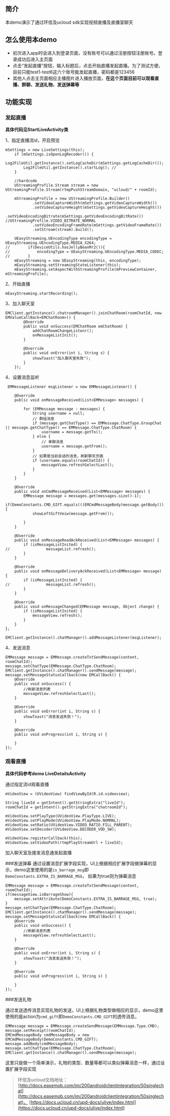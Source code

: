 ## 简介 ##
本demo演示了通过环信及ucloud sdk实现视频直播及直播室聊天

## 怎么使用本demo ##
- 初次进入app时会进入到登录页面，没有账号可以通过注册按钮注册账号。登录成功后进入主页面
- 点击“发起直播”按钮，输入标题后，点击开始直播发起直播。为了测试方便，目前只能test1-test6这六个账号能发起直播，密码都是123456
- 其他人点击主页面相应主播图片进入播放页面，**在这个页面目前可以观看直播、群聊、发送礼物、发送弹幕等**

## 功能实现 ##



### 发起直播
**具体代码见StartLiveActivity类**

1、指定直播流id，开启预览
	
 	mSettings = new LiveSettings(this);
        if (mSettings.isOpenLogRecoder()) {
            Log2FileUtil.getInstance().setLogCacheDir(mSettings.getLogCacheDir());
            Log2FileUtil.getInstance().startLog(); //
        }

        //hardcode
        UStreamingProfile.Stream stream = new UStreamingProfile.Stream(rtmpPushStreamDomain, "ucloud/" + roomId);

        mStreamingProfile = new UStreamingProfile.Builder()
                .setVideoCaptureWidth(mSettings.getVideoCaptureWidth())
                .setVideoCaptureHeight(mSettings.getVideoCaptureHeight())
                .setVideoEncodingBitrate(mSettings.getVideoEncodingBitRate()) //UStreamingProfile.VIDEO_BITRATE_NORMAL
                .setVideoEncodingFrameRate(mSettings.getVideoFrameRate())
                .setStream(stream).build();

        UEasyStreaming.UEncodingType encodingType = UEasyStreaming.UEncodingType.MEDIA_X264;
	//        if(DeviceUtils.hasJellyBeanMr2()){
	//            encodingType = UEasyStreaming.UEncodingType.MEDIA_CODEC;
	//        }
        mEasyStreaming = new UEasyStreaming(this, encodingType);
        mEasyStreaming.setStreamingStateListener(this);
        mEasyStreaming.setAspectWithStreamingProfile(mPreviewContainer, mStreamingProfile);
2、开始直播
	
	mEasyStreaming.startRecording();

3、加入聊天室

	EMClient.getInstance().chatroomManager().joinChatRoom(roomChatId, new EMValueCallBack<EMChatRoom>() {
            @Override
            public void onSuccess(EMChatRoom emChatRoom) {
                addChatRoomChangeListenr();
                onMessageListInit();
            }

            @Override
            public void onError(int i, String s) {
                showToast("加入聊天室失败");
            }
        });

4、设置消息监听

	 EMMessageListener msgListener = new EMMessageListener() {

        @Override
        public void onMessageReceived(List<EMMessage> messages) {

            for (EMMessage message : messages) {
                String username = null;
                // 群组消息
                if (message.getChatType() == EMMessage.ChatType.GroupChat || message.getChatType() == EMMessage.ChatType.ChatRoom) {
                    username = message.getTo();
                } else {
                    // 单聊消息
                    username = message.getFrom();
                }
                // 如果是当前会话的消息，刷新聊天页面
                if (username.equals(roomChatId)) {
                    messageView.refreshSelectLast();
                }
            }
        }

        @Override
        public void onCmdMessageReceived(List<EMMessage> messages) {
            EMMessage message = messages.get(messages.size()-1);
            if(DemoConstants.CMD_GIFT.equals(((EMCmdMessageBody)message.getBody()).action())){
                showLeftGiftVeiw(message.getFrom());

            }
        }

        @Override
        public void onMessageReadAckReceived(List<EMMessage> messages) {
            if (isMessageListInited) {
	//                messageList.refresh();
            }
        }

        @Override
        public void onMessageDeliveryAckReceived(List<EMMessage> message) {
            if (isMessageListInited) {
	//                messageList.refresh();
            }
        }

        @Override
        public void onMessageChanged(EMMessage message, Object change) {
            if (isMessageListInited) {
                messageView.refresh();
            }
        }
    };

	EMClient.getInstance().chatManager().addMessageListener(msgListener);

4、发送消息

    EMMessage message = EMMessage.createTxtSendMessage(content, roomChatId);
    message.setChatType(EMMessage.ChatType.ChatRoom);
    EMClient.getInstance().chatManager().sendMessage(message);
    message.setMessageStatusCallback(new EMCallBack() {
        @Override
        public void onSuccess() {
			//刷新消息列表
            messageView.refreshSelectLast();
        }

        @Override
        public void onError(int i, String s) {
            showToast("消息发送失败！");
        }

        @Override
        public void onProgress(int i, String s) {

        }
    });

### 观看直播
**具体代码参考demo LiveDetailsActivity**

通过指定流id观看直播

    mVideoView = (UVideoView) findViewById(R.id.videoview);

    String liveId = getIntent().getStringExtra("liveId");
    roomChatId = getIntent().getStringExtra("chatroomId");

    mVideoView.setPlayType(UVideoView.PlayType.LIVE);
    mVideoView.setPlayMode(UVideoView.PlayMode.NORMAL);
    mVideoView.setRatio(UVideoView.VIDEO_RATIO_FILL_PARENT);
    mVideoView.setDecoder(UVideoView.DECODER_VOD_SW);

    mVideoView.registerCallback(this);
    mVideoView.setVideoPath(rtmpPlayStreamUrl + liveId);

加入聊天室及接发消息通发起直播



###发送弹幕
通过设置消息扩展字段实现，UI上根据相应扩展字段做弹幕的显示，demo这里使用的是`is_barrage_msg`即`DemoConstants.EXTRA_IS_BARRAGE_MSG`，
如果为true则为弹幕消息

	EMMessage message = EMMessage.createTxtSendMessage(content, roomChatId);
    if(messageView.isBarrageShow){
        message.setAttribute(DemoConstants.EXTRA_IS_BARRAGE_MSG, true);
    }
    message.setChatType(EMMessage.ChatType.ChatRoom);
    EMClient.getInstance().chatManager().sendMessage(message);
    message.setMessageStatusCallback(new EMCallBack() {
        @Override
        public void onSuccess() {
            //刷新消息列表
            messageView.refreshSelectLast();
        }

        @Override
        public void onError(int i, String s) {
            showToast("消息发送失败！");
        }

        @Override
        public void onProgress(int i, String s) {

        }
    });


###发送礼物

通过发送透传消息实现礼物的发送，UI上根据礼物类型做相应的显示，demo这里使用的是action为`cmd_gift`即`DemoConstants.CMD_GIFT`的透传消息，


	EMMessage message = EMMessage.createSendMessage(EMMessage.Type.CMD);
    message.setReceipt(roomChatId);
    EMCmdMessageBody cmdMessageBody = new EMCmdMessageBody(DemoConstants.CMD_GIFT);
    message.addBody(cmdMessageBody);
    message.setChatType(EMMessage.ChatType.ChatRoom);
    EMClient.getInstance().chatManager().sendMessage(message);

这里只是做一个简单演示，礼物的类型、数量等都可以类似弹幕消息一样，通过设置扩展字段实现


> 环信及ucloud文档地址：[http://docs.easemob.com/im/200androidclientintegration/50singlechat](http://docs.easemob.com/im/200androidclientintegration/50singlechat)，
> [https://docs.ucloud.cn/upd-docs/ulive/index.html](https://docs.ucloud.cn/upd-docs/ulive/index.html)